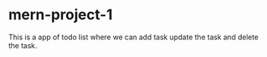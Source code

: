 # mern-project-1
This is a app of todo list where we can add task update the task and delete the task.
